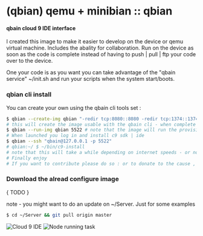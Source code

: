 # (qbian) qemu + minibian :: qbian


#### qbain cloud 9 IDE interface

I created this image to make it easier to develop on the device or qemu virtual machine. Includes the abality for collaboration.
Run on the device as soon as the code is complete instead of having to push | pull | ftp your code over to the device.

One your code is as you want you can take advantage of the "qbain service" ~/init.sh and run your scripts when the system start/boots.

### qbian cli install
You can create your own using the qbain cli tools set :

```bash
$ qbian --create-img qbian "-redir tcp:8080::8080 -redir tcp:1374::1374" 3G
# this will create the image usable with the qbain cli - when complete
$ qbian --run-img qbian 5522 # note that the image will run the provision script and installed whats needed
# When launched you log in and install c9 sdk | ide
$ qbian --ssh "qbain@127.0.0.1 -p 5522"
# qbian:~/ $ ~/bin/c9-install
# note that this will take a while depending on internet speeds - or not because it is has a lot to do
# Finally enjoy 
# If you want to contribute please do so : or to donate to the cause , again please do so. I'll have a paypal donate link soon
```


### Download the alread configure image 
{ TODO }

note - you might want to do an update on ~/Server. Just for some examples
```bash
$ cd ~/Server && git pull origin master
```

![Cloud 9 IDE](/../images/qbian-c9ide.png?raw=true "C9 ide on qemu")
![Node running task](/../images/qbian-noderun.png?raw=true "node tasks")
